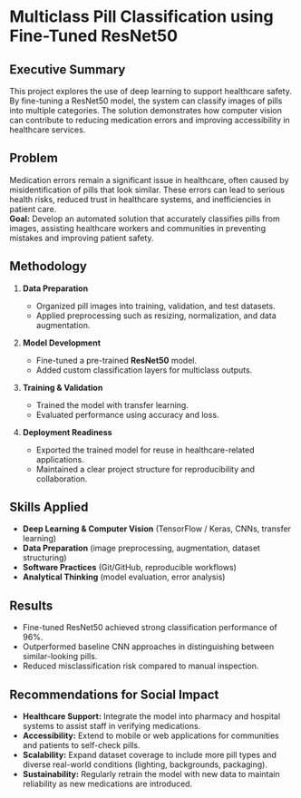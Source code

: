 # Multiclass Pill Classification using Fine-Tuned ResNet50

## Executive Summary
This project explores the use of deep learning to support healthcare safety. By fine-tuning a ResNet50 model, the system can classify images of pills into multiple categories. The solution demonstrates how computer vision can contribute to reducing medication errors and improving accessibility in healthcare services.


## Problem
Medication errors remain a significant issue in healthcare, often caused by misidentification of pills that look similar. These errors can lead to serious health risks, reduced trust in healthcare systems, and inefficiencies in patient care.  
**Goal:** Develop an automated solution that accurately classifies pills from images, assisting healthcare workers and communities in preventing mistakes and improving patient safety.

## Methodology
1. **Data Preparation**
   - Organized pill images into training, validation, and test datasets.
   - Applied preprocessing such as resizing, normalization, and data augmentation.

2. **Model Development**
   - Fine-tuned a pre-trained **ResNet50** model.
   - Added custom classification layers for multiclass outputs.

3. **Training & Validation**
   - Trained the model with transfer learning.
   - Evaluated performance using accuracy and loss.

4. **Deployment Readiness**
   - Exported the trained model for reuse in healthcare-related applications.
   - Maintained a clear project structure for reproducibility and collaboration.

## Skills Applied
- **Deep Learning & Computer Vision** (TensorFlow / Keras, CNNs, transfer learning)
- **Data Preparation** (image preprocessing, augmentation, dataset structuring)
- **Software Practices** (Git/GitHub, reproducible workflows)
- **Analytical Thinking** (model evaluation, error analysis)

## Results
- Fine-tuned ResNet50 achieved strong classification performance of 96%.
- Outperformed baseline CNN approaches in distinguishing between similar-looking pills.
- Reduced misclassification risk compared to manual inspection.

## Recommendations for Social Impact
- **Healthcare Support:** Integrate the model into pharmacy and hospital systems to assist staff in verifying medications.  
- **Accessibility:** Extend to mobile or web applications for communities and patients to self-check pills.  
- **Scalability:** Expand dataset coverage to include more pill types and diverse real-world conditions (lighting, backgrounds, packaging).  
- **Sustainability:** Regularly retrain the model with new data to maintain reliability as new medications are introduced.  

